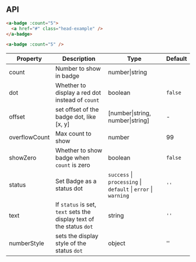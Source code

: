 ## API

````html
<a-badge :count="5">
  <a href="#" class="head-example" />
</a-badge>
````

```html
<a-badge :count="5" />
````

| Property | Description | Type | Default |
| -------- | ----------- | ---- | ------- |
| count | Number to show in badge | number\|string |  |
| dot | Whether to display a red dot instead of `count` | boolean | `false` |
| offset | set offset of the badge dot, like [x, y] | [number\|string, number\|string] | - |
| overflowCount | Max count to show | number | 99 |
| showZero | Whether to show badge when `count` is zero | boolean | `false` |
| status | Set Badge as a status dot | `success` \| `processing` \| `default` \| `error` \| `warning` | `''` |
| text | If `status` is set, `text` sets the display text of the status `dot` | string | `''` |
| numberStyle | sets the display style of the status `dot` | object | '' |
